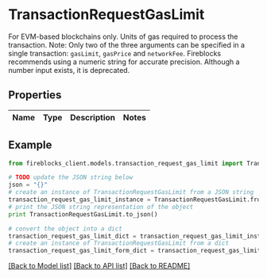 # TransactionRequestGasLimit

For EVM-based blockchains only. Units of gas required to process the transaction. Note: Only two of the three arguments can be specified in a single transaction: `gasLimit`, `gasPrice` and `networkFee`. Fireblocks recommends using a numeric string for accurate precision. Although a number input exists, it is deprecated.

## Properties
Name | Type | Description | Notes
------------ | ------------- | ------------- | -------------

## Example

```python
from fireblocks_client.models.transaction_request_gas_limit import TransactionRequestGasLimit

# TODO update the JSON string below
json = "{}"
# create an instance of TransactionRequestGasLimit from a JSON string
transaction_request_gas_limit_instance = TransactionRequestGasLimit.from_json(json)
# print the JSON string representation of the object
print TransactionRequestGasLimit.to_json()

# convert the object into a dict
transaction_request_gas_limit_dict = transaction_request_gas_limit_instance.to_dict()
# create an instance of TransactionRequestGasLimit from a dict
transaction_request_gas_limit_form_dict = transaction_request_gas_limit.from_dict(transaction_request_gas_limit_dict)
```
[[Back to Model list]](../README.md#documentation-for-models) [[Back to API list]](../README.md#documentation-for-api-endpoints) [[Back to README]](../README.md)


